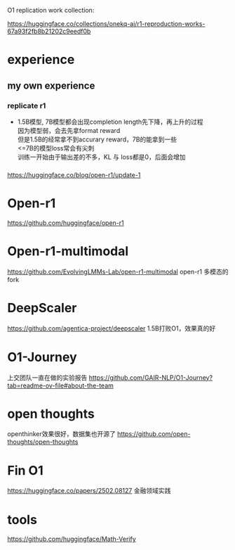 O1 replication work collection:

https://huggingface.co/collections/onekq-ai/r1-reproduction-works-67a93f2fb8b21202c9eedf0b

# experience
## my own experience

### replicate r1
- 1.5B模型, 7B模型都会出现completion length先下降，再上升的过程   
因为模型弱，会去先拿format reward   
但是1.5B的经常拿不到accurary reward，7B的能拿到一些   
<=7B的模型loss常会有尖刺   
训练一开始由于输出差的不多，KL 与 loss都是0，后面会增加   

### 



https://huggingface.co/blog/open-r1/update-1

# Open-r1
https://github.com/huggingface/open-r1


# Open-r1-multimodal
https://github.com/EvolvingLMMs-Lab/open-r1-multimodal
open-r1 多模态的fork

# DeepScaler
https://github.com/agentica-project/deepscaler
1.5B打败O1，效果真的好

# O1-Journey
上交团队一直在做的实验报告
https://github.com/GAIR-NLP/O1-Journey?tab=readme-ov-file#about-the-team

# open thoughts
openthinker效果很好，数据集也开源了
https://github.com/open-thoughts/open-thoughts

# Fin O1
https://huggingface.co/papers/2502.08127
金融领域实践

# tools
https://github.com/huggingface/Math-Verify

